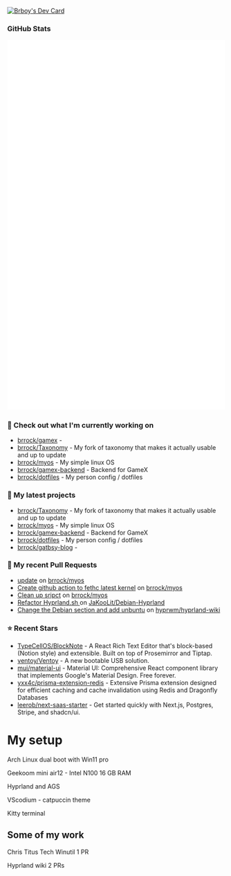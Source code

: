 <a href="https://app.daily.dev/brboy"><img src="https://api.daily.dev/devcards/v2/4Od30842NXiIC3it6dfHG.png?r=60c&type=default" width="356" alt="Brboy's Dev Card"/></a>
### GitHub Stats

<p align="left"><img src="https://raw.githubusercontent.com/brrock/brrock/main/github-metrics.svg" /></p>

### 👷 Check out what I'm currently working on

- [brrock/gamex](https://github.com/brrock/gamex) - 
- [brrock/Taxonomy](https://github.com/brrock/Taxonomy) - My fork of taxonomy that makes it actually usable and up to update 
- [brrock/myos](https://github.com/brrock/myos) - My simple linux OS
- [brrock/gamex-backend](https://github.com/brrock/gamex-backend) - Backend for GameX 
- [brrock/dotfiles](https://github.com/brrock/dotfiles) - My person config / dotfiles
### 🌱 My latest projects

- [brrock/Taxonomy](https://github.com/brrock/Taxonomy) - My fork of taxonomy that makes it actually usable and up to update 
- [brrock/myos](https://github.com/brrock/myos) - My simple linux OS
- [brrock/gamex-backend](https://github.com/brrock/gamex-backend) - Backend for GameX 
- [brrock/dotfiles](https://github.com/brrock/dotfiles) - My person config / dotfiles
- [brrock/gatbsy-blog](https://github.com/brrock/gatbsy-blog) - 
### 🔨 My recent Pull Requests

- [update](https://github.com/brrock/myos/pull/4) on [brrock/myos](https://github.com/brrock/myos)
- [Create github action to fethc latest kernel](https://github.com/brrock/myos/pull/3) on [brrock/myos](https://github.com/brrock/myos)
- [Clean up sripct](https://github.com/brrock/myos/pull/2) on [brrock/myos](https://github.com/brrock/myos)
- [Refactor Hyprland.sh ](https://github.com/JaKooLit/Debian-Hyprland/pull/142) on [JaKooLit/Debian-Hyprland](https://github.com/JaKooLit/Debian-Hyprland)
- [Change the Debian section and add unbuntu](https://github.com/hyprwm/hyprland-wiki/pull/740) on [hyprwm/hyprland-wiki](https://github.com/hyprwm/hyprland-wiki)
### ⭐ Recent Stars

- [TypeCellOS/BlockNote](https://github.com/TypeCellOS/BlockNote) - A React Rich Text Editor that&#39;s block-based (Notion style) and extensible. Built on top of Prosemirror and Tiptap.
- [ventoy/Ventoy](https://github.com/ventoy/Ventoy) - A new bootable USB solution.
- [mui/material-ui](https://github.com/mui/material-ui) - Material UI: Comprehensive React component library that implements Google&#39;s Material Design. Free forever.
- [yxx4c/prisma-extension-redis](https://github.com/yxx4c/prisma-extension-redis) - Extensive Prisma extension designed for efficient caching and cache invalidation using Redis and Dragonfly Databases
- [leerob/next-saas-starter](https://github.com/leerob/next-saas-starter) - Get started quickly with Next.js, Postgres, Stripe, and shadcn/ui.
# My setup

Arch Linux dual boot with Win11 pro

Geekoom mini air12 - Intel N100 16 GB RAM

Hyprland and AGS 

VScodium - catpuccin theme

Kitty terminal

## Some of my work

Chris Titus Tech Winutil 1 PR

Hyprland wiki 2 PRs

